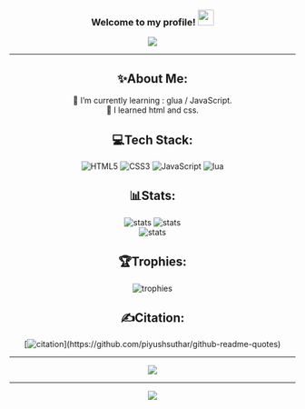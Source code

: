 <h3 align="center">
  Welcome to my profile!
  <img src="https://media.giphy.com/media/hvRJCLFzcasrR4ia7z/giphy.gif" width="28">
</h3>
<p align="center">
  <a href="[https://github.com/zwwkk]"><img src="https://readme-typing-svg.herokuapp.com/?color=%2336BCF7&center=true&vCenter=true&lines=Hi+%2C+I+am+zwk"></a>
</p>

---
<div align="center">
  
## ✨About Me:
  
🌱 I’m currently learning : glua / JavaScript.
<br>
🧶 I learned html and css.

## 💻Tech Stack:
![HTML5](https://img.shields.io/badge/html5-%23E34F26.svg?style=for-the-badge&logo=html5&logoColor=white) ![CSS3](https://img.shields.io/badge/css3-%231572B6.svg?style=for-the-badge&logo=css3&logoColor=white) ![JavaScript](https://img.shields.io/badge/javascript-%23323330.svg?style=for-the-badge&logo=javascript&logoColor=%23F7DF1E) ![lua](https://img.shields.io/badge/lua-%231572B6.svg?style=for-the-badge&logo=lua&logoColor=white)

## 📊Stats:

![stats](https://github-readme-stats.vercel.app/api?username=zwwkk&theme=radical)
![stats](https://github-readme-streak-stats.herokuapp.com/?user=zwwkk&theme=radical&hide_border=false)<br/>
![stats](https://github-readme-stats.vercel.app/api/top-langs/?username=zwwkk&theme=radical&hide_border=false&include_all_commits=false&count_private=false&layout=compact)

## 🏆Trophies:
![trophies](https://github-profile-trophy.vercel.app/?username=zwwkk&theme=discord&no-frame=false&no-bg=false&margin-w=4)

## ✍️Citation:
[![citation](https://quotes-github-readme.vercel.app/api?type=horizontal&theme=algolia&quote=QuiTeLécheEnTaPrésence,TeTrompeEnTonAbsence.)](https://github.com/piyushsuthar/github-readme-quotes)

---
<img src="https://media1.tenor.com/m/5j8gCzNjAt8AAAAC/traewockhardt-sad.gif">

---
![](https://komarev.com/ghpvc/?username=zwwkk&label=Visitors+Count&color=brightgreen)
</div>
